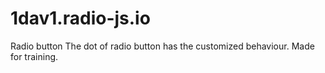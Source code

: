 # 1dav1.radio-js.io
Radio button
The dot of radio button has the customized behaviour. Made for training.
